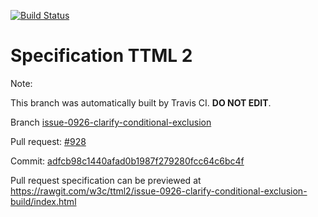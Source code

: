 [![Build Status](https://travis-ci.org/w3c/ttml2.svg?branch=issue-0926-clarify-conditional-exclusion)](https://travis-ci.org/w3c/ttml2)


# Specification TTML 2


Note:


This branch was automatically built by Travis CI. <b>DO NOT EDIT</b>.


 Branch [issue-0926-clarify-conditional-exclusion](https://github.com/w3c/ttml2/tree/issue-0926-clarify-conditional-exclusion)


 Pull request: [#928](https://github.com/w3c/ttml2/pull/928)


 Commit: [adfcb98c1440afad0b1987f279280fcc64c6bc4f](https://github.com/w3c/ttml2/commit/adfcb98c1440afad0b1987f279280fcc64c6bc4f)

Pull request specification can be previewed at https://rawgit.com/w3c/ttml2/issue-0926-clarify-conditional-exclusion-build/index.html



